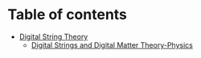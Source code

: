# Table of contents

* [Digital String Theory](README.md)
  * [Digital Strings and Digital Matter Theory-Physics](digital-string-theory/digital-strings-and-digital-matter-theory-physics.md)
